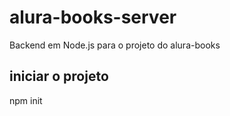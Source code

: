 # alura-books-server
 Backend em Node.js para o projeto do alura-books

## iniciar o projeto
npm init

